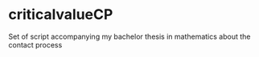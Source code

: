 # criticalvalueCP
Set of script accompanying my bachelor thesis in mathematics about the contact process
